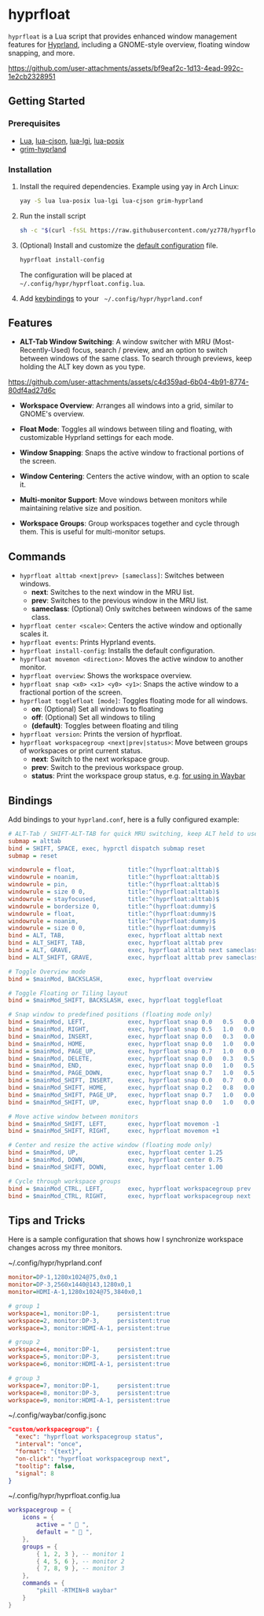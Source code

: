 # hyprfloat

`hyprfloat` is a Lua script that provides enhanced window management features for [Hyprland](https://hypr.land), including a GNOME-style overview, floating window snapping, and more.

https://github.com/user-attachments/assets/bf9eaf2c-1d13-4ead-992c-1e2cb2328951

## Getting Started

### Prerequisites

- [Lua](https://lua.org), [lua-cjson](https://github.com/mpx/lua-cjson/), [lua-lgi](https://github.com/lgi-devs/lgi), [lua-posix](https://github.com/luaposix/luaposix)
- [grim-hyprland](https://github.com/eriedaberrie/grim-hyprland)

### Installation

1.  Install the required dependencies. Example using yay in Arch Linux:
    ```sh
    yay -S lua lua-posix lua-lgi lua-cjson grim-hyprland
    ```

2.  Run the install script
    ```sh
    sh -c "$(curl -fsSL https://raw.githubusercontent.com/yz778/hyprfloat/main/install.sh)"
    ```

3.  (Optional) Install and customize the [default configuration](src/config/default.conf.lua) file.
    ```sh
    hyprfloat install-config
    ```
    The configuration will be placed at `~/.config/hypr/hyprfloat.config.lua`.

4.  Add [keybindings](#bindings) to your ` ~/.config/hypr/hyprland.conf`

## Features

- **ALT-Tab Window Switching**: A window switcher with MRU (Most-Recently-Used) focus, search / preview, and an option to switch between windows of the same class. To search through previews, keep holding the ALT key down as you type.

https://github.com/user-attachments/assets/c4d359ad-6b04-4b91-8774-80df4ad27d6c

- **Workspace Overview**: Arranges all windows into a grid, similar to GNOME's overview.

- **Float Mode**: Toggles all windows between tiling and floating, with customizable Hyprland settings for each mode.

- **Window Snapping**: Snaps the active window to fractional portions of the screen.

- **Window Centering**: Centers the active window, with an option to scale it.

- **Multi-monitor Support**: Move windows between monitors while maintaining relative size and position.

- **Workspace Groups**: Group workspaces together and cycle through them. This is useful for multi-monitor setups.

## Commands

- `hyprfloat alttab <next|prev> [sameclass]`: Switches between windows.
  - **next**: Switches to the next window in the MRU list.
  - **prev**: Switches to the previous window in the MRU list.
  - **sameclass**: (Optional) Only switches between windows of the same class.
- `hyprfloat center <scale>`: Centers the active window and optionally scales it.
- `hyprfloat events`: Prints Hyprland events.
- `hyprfloat install-config`: Installs the default configuration.
- `hyprfloat movemon <direction>`: Moves the active window to another monitor.
- `hyprfloat overview`: Shows the workspace overview.
- `hyprfloat snap <x0> <x1> <y0> <y1>`: Snaps the active window to a fractional portion of the screen.
- `hyprfloat togglefloat [mode]`: Toggles floating mode for all windows.
  - **on**: (Optional) Set all windows to floating
  - **off**: (Optional) Set all windows to tiling
  - **(default)**: Toggles between floating and tiling
- `hyprfloat version`: Prints the version of hyprfloat.
- `hyprfloat workspacegroup <next|prev|status>`: Move between groups of workspaces or print current status.
  - **next**: Switch to the next workspace group.
  - **prev**: Switch to the previous workspace group.
  - **status**: Print the workspace group status, e.g. [for using in Waybar](#tips-and-tricks)

## Bindings

Add bindings to your `hyprland.conf`, here is a fully configured example:

```ini
# ALT-Tab / SHIFT-ALT-TAB for quick MRU switching, keep ALT held to use window switcher
submap = alttab
bind = SHIFT, SPACE, exec, hyprctl dispatch submap reset
submap = reset

windowrule = float,               title:^(hyprfloat:alttab)$
windowrule = noanim,              title:^(hyprfloat:alttab)$
windowrule = pin,                 title:^(hyprfloat:alttab)$
windowrule = size 0 0,            title:^(hyprfloat:alttab)$
windowrule = stayfocused,         title:^(hyprfloat:alttab)$
windowrule = bordersize 0,        title:^(hyprfloat:dummy)$
windowrule = float,               title:^(hyprfloat:dummy)$
windowrule = noanim,              title:^(hyprfloat:dummy)$
windowrule = size 0 0,            title:^(hyprfloat:dummy)$
bind = ALT, TAB,                  exec, hyprfloat alttab next
bind = ALT_SHIFT, TAB,            exec, hyprfloat alttab prev
bind = ALT, GRAVE,                exec, hyprfloat alttab next sameclass
bind = ALT_SHIFT, GRAVE,          exec, hyprfloat alttab prev sameclass

# Toggle Overview mode
bind = $mainMod, BACKSLASH,       exec, hyprfloat overview

# Toggle Floating or Tiling layout
bind = $mainMod_SHIFT, BACKSLASH, exec, hyprfloat togglefloat

# Snap window to predefined positions (floating mode only)
bind = $mainMod, LEFT,            exec, hyprfloat snap 0.0   0.5   0.0   1.0
bind = $mainMod, RIGHT,           exec, hyprfloat snap 0.5   1.0   0.0   1.0
bind = $mainMod, INSERT,          exec, hyprfloat snap 0.0   0.3   0.0   0.5
bind = $mainMod, HOME,            exec, hyprfloat snap 0.0   1.0   0.0   0.5
bind = $mainMod, PAGE_UP,         exec, hyprfloat snap 0.7   1.0   0.0   0.5
bind = $mainMod, DELETE,          exec, hyprfloat snap 0.0   0.3   0.5   1.0
bind = $mainMod, END,             exec, hyprfloat snap 0.0   1.0   0.5   1.0
bind = $mainMod, PAGE_DOWN,       exec, hyprfloat snap 0.7   1.0   0.5   1.0
bind = $mainMod_SHIFT, INSERT,    exec, hyprfloat snap 0.0   0.7   0.0   1.0
bind = $mainMod_SHIFT, HOME,      exec, hyprfloat snap 0.2   0.8   0.0   1.0
bind = $mainMod_SHIFT, PAGE_UP,   exec, hyprfloat snap 0.7   1.0   0.0   1.0
bind = $mainMod_SHIFT, UP,        exec, hyprfloat snap 0.0   1.0   0.0   1.0

# Move active window between monitors
bind = $mainMod_SHIFT, LEFT,      exec, hyprfloat movemon -1
bind = $mainMod_SHIFT, RIGHT,     exec, hyprfloat movemon +1

# Center and resize the active window (floating mode only)
bind = $mainMod, UP,              exec, hyprfloat center 1.25
bind = $mainMod, DOWN,            exec, hyprfloat center 0.75
bind = $mainMod_SHIFT, DOWN,      exec, hyprfloat center 1.00

# Cycle through workspace groups
bind = $mainMod_CTRL, LEFT,       exec, hyprfloat workspacegroup prev
bind = $mainMod_CTRL, RIGHT,      exec, hyprfloat workspacegroup next
```

## Tips and Tricks

Here is a sample configuration that shows how I synchronize workspace changes across my three monitors.

~/.config/hypr/hyprland.conf
```ini
monitor=DP-1,1280x1024@75,0x0,1
monitor=DP-3,2560x1440@143,1280x0,1
monitor=HDMI-A-1,1280x1024@75,3840x0,1

# group 1
workspace=1, monitor:DP-1,     persistent:true
workspace=2, monitor:DP-3,     persistent:true
workspace=3, monitor:HDMI-A-1, persistent:true

# group 2
workspace=4, monitor:DP-1,     persistent:true
workspace=5, monitor:DP-3,     persistent:true
workspace=6, monitor:HDMI-A-1, persistent:true

# group 3
workspace=7, monitor:DP-1,     persistent:true
workspace=8, monitor:DP-3,     persistent:true
workspace=9, monitor:HDMI-A-1, persistent:true
```

~/.config/waybar/config.jsonc
```json
"custom/workspacegroup": {
  "exec": "hyprfloat workspacegroup status",
  "interval": "once",
  "format": "{text}",
  "on-click": "hyprfloat workspacegroup next",
  "tooltip": false,
  "signal": 8
}
```

~/.config/hypr/hyprfloat.config.lua
```lua
workspacegroup = {
    icons = {
        active = "  ",
        default = "  ",
    },
    groups = {
        { 1, 2, 3 }, -- monitor 1
        { 4, 5, 6 }, -- monitor 2
        { 7, 8, 9 }, -- monitor 3
    },
    commands = {
        "pkill -RTMIN+8 waybar"
    }
}
```

